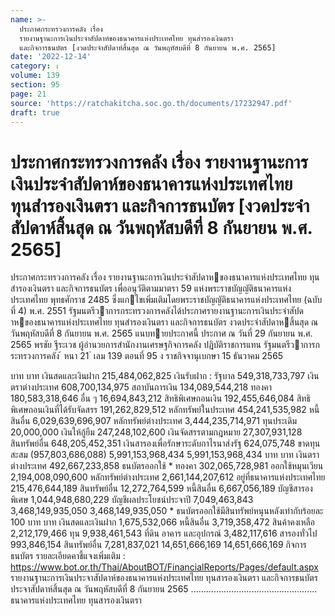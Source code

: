 ```yaml
---
name: >-
  ประกาศกระทรวงการคลัง เรื่อง
  รายงานฐานะการเงินประจำสัปดาห์ของธนาคารแห่งประเทศไทย ทุนสำรองเงินตรา
  และกิจการธนบัตร [งวดประจำสัปดาห์สิ้นสุด ณ วันพฤหัสบดีที่ 8 กันยายน พ.ศ. 2565]
date: '2022-12-14'
category: ง
volume: 139
section: 95
page: 21
source: 'https://ratchakitcha.soc.go.th/documents/17232947.pdf'
draft: true
---
```


# ประกาศกระทรวงการคลัง เรื่อง รายงานฐานะการเงินประจำสัปดาห์ของธนาคารแห่งประเทศไทย ทุนสำรองเงินตรา และกิจการธนบัตร [งวดประจำสัปดาห์สิ้นสุด ณ วันพฤหัสบดีที่ 8 กันยายน พ.ศ. 2565]

ประกาศกระทรวงการคลัง เรื่อง รายงานฐานะการเงินประจําสัปดาหของธนาคารแห่งประเทศไทย ทุนสํารองเงินตรา และกิจการธนบัตร เพื่ออนุวัติตามมาตรา 59 แห่งพระราชบัญญัติธนาคารแห่งประเทศไทย พุทธศักราช 2485 ซึ่งแกไขเพิ่มเติมโดยพระราชบัญญัติธนาคารแห่งประเทศไทย (ฉบับที่ 4) พ.ศ. 2551 รัฐมนตรีวาการกระทรวงการคลังได้ประกาศรายงานฐานะการเงินประจําสัปดาหของธนาคารแห่งประเทศไทย ทุนสํารองเงินตรา และกิจการธนบัตร งวดประจําสัปดาหสิ้นสุด ณ วันพฤหัสบดีที่ 8 กันยายน พ.ศ. 2565 แนบทายประกาศนี้ ประกาศ ณ วันที่ 29 กันยายน พ.ศ. 2565 พรชัย ฐีระเวช ผู้อํานวยการสํานักงานเศรษฐกิจการคลัง ปฏิบัติราชการแทน รัฐมนตรีวาการกระทรวงการคลัง ้ หนา 21 ่ เลม 139 ตอนที่ 95 ง ราชกิจจานุเบกษา 15 ธันวาคม 2565

บาท บาท เงินสดและเงินฝาก 215,484,062,825 เงินรับฝาก : รัฐบาล 549,318,733,797 เงินตราต่างประเทศ 608,700,134,975 สถาบันการเงิน 134,089,544,218 ทองคา 180,583,318,646 อื่น ๆ 16,694,843,212 สิทธิพิเศษถอนเงิน 192,455,646,084 สิทธิพิเศษถอนเงินที่ได้รับจัดสรร 191,262,829,512 หลักทรัพย์ในประเทศ 454,241,535,982 หนี้สินอื่น 6,029,639,696,907 หลักทรัพย์ต่างประเทศ 3,444,235,714,971 ทุนประเดิม 20,000,000 เงินให้กู้ยืม 247,248,102,600 เงินจัดสรรตามกฎหมาย 27,307,931,128 สินทรัพย์อื่น 648,205,452,351 เงินสารองเพื่อรักษาระดับกาไรนาส่งรัฐ 624,075,748 ขาดทุนสะสม (957,803,686,088) 5,991,153,968,434 5,991,153,968,434 บาท บาท เงินตราต่างประเทศ 492,667,233,858 ธนบัตรออกใช้ * ทองคา 302,065,728,981 ออกใช้หมุนเวียน 2,194,008,090,600 หลักทรัพย์ต่างประเทศ 2,661,144,207,612 อยู่ที่ธนาคารแห่งประเทศไทย 215,476,644,189 สินทรัพย์อื่น 12,272,764,599 หนี้สินอื่น 6,667,056,189 บัญชีสารองพิเศษ 1,044,948,680,229 บัญชีผลประโยชน์ประจาปี 7,049,463,843 3,468,149,935,050 3,468,149,935,050 * ธนบัตรออกใช้มีสินทรัพย์หนุนหลังเท่ากับร้อยละ 100 บาท บาท เงินสดและเงินฝาก 1,675,532,066 หนี้สินอื่น 3,719,358,472 สินค้าคงเหลือ 2,212,179,466 ทุน 9,938,461,543 ที่ดิน อาคาร และอุปกรณ์ 3,482,117,616 สารองทั่วไป 993,846,154 สินทรัพย์อื่น 7,281,837,021 14,651,666,169 14,651,666,169 กิจการธนบัตร รายละเอียดคาชี้แจงเพิ่มเติม : https://www.bot.or.th/Thai/AboutBOT/FinancialReports/Pages/default.aspx รายงานฐานะการเงินประจาสัปดาห์ของธนาคารแห่งประเทศไทย ทุนสารองเงินตรา และกิจการธนบัตร ประจาสัปดาห์สิ้นสุด ณ วันพฤหัสบดีที่ 8 กันยายน 2565 .................................................. ธนาคารแห่งประเทศไทย ทุนสารองเงินตรา
